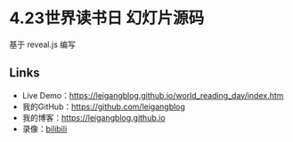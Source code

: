 # 4.23世界读书日 幻灯片源码

基于 reveal.js 编写

## Links

- Live Demo：https://leigangblog.github.io/world_reading_day/index.htm
- 我的GitHub：https://github.com/leigangblog
- 我的博客：https://leigangblog.github.io
- 录像：[bilibili](https://www.bilibili.com/video/BV1kt4y127GY) 

